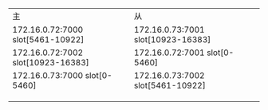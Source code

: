 |                                       |                                       |      |
| ------------------------------------- | ------------------------------------- | ---- |
| 主                                     | 从                                     |      |
| 172.16.0.72:7000    slot[5461-10922]  | 172.16.0.73:7001    slot[10923-16383] |      |
| 172.16.0.72:7002    slot[10923-16383] | 172.16.0.72:7001    slot[0-5460]      |      |
| 172.16.0.73:7000    slot[0-5460]      | 172.16.0.73:7002    slot[5461-10922]  |      |
|                                       |                                       |      |
|                                       |                                       |      |
|                                       |                                       |      |

